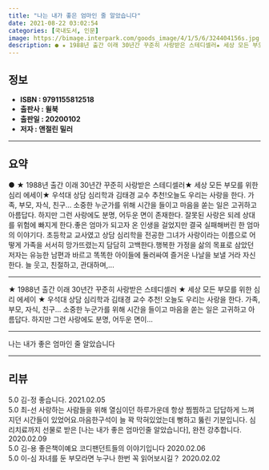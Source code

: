 ```yaml
---
title: "나는 내가 좋은 엄마인 줄 알았습니다"
date: 2021-08-22 03:02:54
categories: [국내도서, 인문]
image: https://bimage.interpark.com/goods_image/4/1/5/6/324404156s.jpg
description: ● ★ 1988년 출간 이래 30년간 꾸준히 사랑받은 스테디셀러★ 세상 모든 부모를 위한 심리 에세이★ 우석대 상담 심리학과 김태경 교수 추천!오늘도 우리는 사랑을 한다. 가족, 부모, 자식, 친구… 소중한 누군가를 위해 시간을 들이고 마음을 쏟는 일은 고귀하고 아름답다. 하지만 그런
---
```


## **정보**

- **ISBN : 9791155812518**
- **출판사 : 윌북**
- **출판일 : 20200102**
- **저자 : 앤절린 밀러**

------



## **요약**

●  ★ 1988년 출간 이래 30년간 꾸준히 사랑받은 스테디셀러★ 세상 모든 부모를 위한 심리 에세이★ 우석대 상담 심리학과 김태경 교수 추천!오늘도 우리는 사랑을 한다. 가족, 부모, 자식, 친구… 소중한 누군가를 위해 시간을 들이고 마음을 쏟는 일은 고귀하고 아름답다. 하지만 그런 사랑에도 분명, 어두운 면이 존재한다. 잘못된 사랑은 되레 상대를 위험에 빠지게 한다.좋은 엄마가 되고자 온 인생을 걸었지만 결국 실패해버린 한 엄마의 이야기다. 초등학교 교사였고 상담 심리학을 전공한 그녀가 사랑이라는 이름으로 어떻게 가족을 서서히 망가뜨렸는지 담담히 고백한다.행복한 가정을 삶의 목표로 삼았던 저자는 유능한 남편과 바르고 똑똑한 아이들에 둘러싸여 즐거운 나날을 보낼 거라 자신한다. 늘 웃고, 친절하고, 관대하며,...

------

★ 1988년 출간 이래 30년간 꾸준히 사랑받은 스테디셀러
★ 세상 모든 부모를 위한 심리 에세이
★ 우석대 상담 심리학과 김태경 교수 추천!
오늘도 우리는 사랑을 한다. 가족, 부모, 자식, 친구… 소중한 누군가를 위해 시간을 들이고 마음을 쏟는 일은 고귀하고 아름답다. 하지만 그런 사랑에도 분명, 어두운 면이... 

------


나는 내가 좋은 엄마인 줄 알았습니다 

------


## **리뷰** 

5.0 김-정 좋습니다. 2021.02.05 <br/>5.0 최-선 
사랑하는 사람들을 위해 열심이던 하루가운데 항상 찜찜하고 답답하게 느껴지던 시간들이 있었어요.마음한구석이 늘 꽉 막혀있었는데 뻥하고 뚫린 기분입니다. 심리치료까지 선물로 받은 [나는 내가 좋은 엄마인줄 알았습니다], 완전 강추합니다. 2020.02.09 <br/>5.0 김-용 좋은책이예요 코디팬던트들의 이야기입니다 2020.02.06 <br/>5.0 이-심 자녀를 둔 부모라면 누구나 한번 꼭 읽어보시길？ 2020.02.02 <br/>
